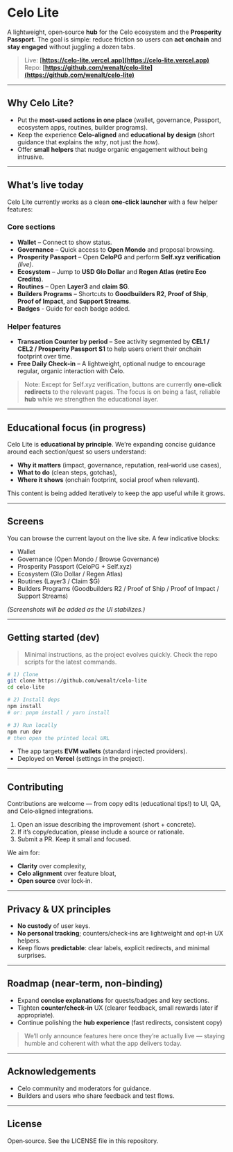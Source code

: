 # Celo Lite

A lightweight, open‑source **hub** for the Celo ecosystem and the **Prosperity Passport**. The goal is simple: reduce friction so users can **act onchain** and **stay engaged** without juggling a dozen tabs.

> Live: **[https://celo-lite.vercel.app](https://celo-lite.vercel.app)**
> Repo: **[https://github.com/wenalt/celo-lite](https://github.com/wenalt/celo-lite)**

---

## Why Celo Lite?

* Put the **most‑used actions in one place** (wallet, governance, Passport, ecosystem apps, routines, builder programs).
* Keep the experience **Celo‑aligned** and **educational by design** (short guidance that explains the *why*, not just the *how*).
* Offer **small helpers** that nudge organic engagement without being intrusive.

---

## What’s live today

Celo Lite currently works as a clean **one‑click launcher** with a few helper features:

### Core sections

* **Wallet** – Connect to show status.
* **Governance** – Quick access to **Open Mondo** and proposal browsing.
* **Prosperity Passport** – Open **CeloPG** and perform **Self.xyz verification** *(live)*.
* **Ecosystem** – Jump to **USD Glo Dollar** and **Regen Atlas (retire Eco Credits)**.
* **Routines** – Open **Layer3** and **claim \$G**.
* **Builders Programs** – Shortcuts to **Goodbuilders R2**, **Proof of Ship**, **Proof of Impact**, and **Support Streams**.
* **Badges** - Guide for each badge added.

### Helper features

* **Transaction Counter by period** – See activity segmented by **CEL1 / CEL2 / Prosperity Passport S1** to help users orient their onchain footprint over time.
* **Free Daily Check‑in** – A lightweight, optional nudge to encourage regular, organic interaction with Celo.

> Note: Except for Self.xyz verification, buttons are currently **one‑click redirects** to the relevant pages. The focus is on being a fast, reliable **hub** while we strengthen the educational layer.

---

## Educational focus (in progress)

Celo Lite is **educational by principle**. We’re expanding concise guidance around each section/quest so users understand:

* **Why it matters** (impact, governance, reputation, real‑world use cases),
* **What to do** (clean steps, gotchas),
* **Where it shows** (onchain footprint, social proof when relevant).

This content is being added iteratively to keep the app useful while it grows.

---

## Screens

You can browse the current layout on the live site. A few indicative blocks:

* Wallet
* Governance (Open Mondo / Browse Governance)
* Prosperity Passport (CeloPG + Self.xyz)
* Ecosystem (Glo Dollar / Regen Atlas)
* Routines (Layer3 / Claim \$G)
* Builders Programs (Goodbuilders R2 / Proof of Ship / Proof of Impact / Support Streams)

*(Screenshots will be added as the UI stabilizes.)*

---

## Getting started (dev)

> Minimal instructions, as the project evolves quickly. Check the repo scripts for the latest commands.

```bash
# 1) Clone
git clone https://github.com/wenalt/celo-lite
cd celo-lite

# 2) Install deps
npm install
# or: pnpm install / yarn install

# 3) Run locally
npm run dev
# then open the printed local URL
```

* The app targets **EVM wallets** (standard injected providers).
* Deployed on **Vercel** (settings in the project).

---

## Contributing

Contributions are welcome — from copy edits (educational tips!) to UI, QA, and Celo‑aligned integrations.

1. Open an issue describing the improvement (short + concrete).
2. If it’s copy/education, please include a source or rationale.
3. Submit a PR. Keep it small and focused.

We aim for:

* **Clarity** over complexity,
* **Celo alignment** over feature bloat,
* **Open source** over lock‑in.

---

## Privacy & UX principles

* **No custody** of user keys.
* **No personal tracking**; counters/check‑ins are lightweight and opt‑in UX helpers.
* Keep flows **predictable**: clear labels, explicit redirects, and minimal surprises.

---

## Roadmap (near‑term, non‑binding)

* Expand **concise explanations** for quests/badges and key sections.
* Tighten **counter/check‑in** UX (clearer feedback, small rewards later if appropriate).
* Continue polishing the **hub experience** (fast redirects, consistent copy)

> We’ll only announce features here once they’re actually live — staying humble and coherent with what the app delivers today.

---

## Acknowledgements

* Celo community and moderators for guidance.
* Builders and users who share feedback and test flows.

---

## License

Open‑source. See the LICENSE file in this repository.
